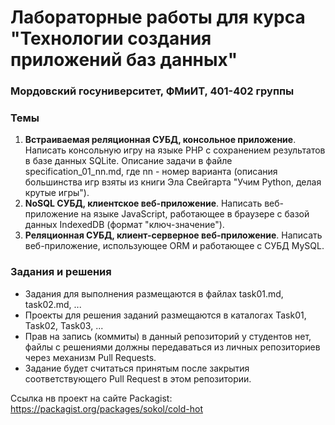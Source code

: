 # Лабораторные работы для курса "Технологии создания приложений баз данных"
### Мордовский госуниверситет, ФМиИТ, 401-402 группы

### Темы
1. **Встраиваемая реляционная СУБД, консольное приложение**. Написать консольную игру на языке PHP с сохранением результатов в базе данных SQLite. Описание задачи в файле specification_01_nn.md, где nn - номер варианта (описания большинства игр взяты из книги Эла Свейгарта "Учим Python, делая крутые игры").
2. **NoSQL СУБД, клиентское веб-приложение**. Написать веб-приложение на языке JavaScript, работающее в браузере с базой данных IndexedDB (формат "ключ-значение").
3. **Реляционная СУБД, клиент-серверное веб-приложение**. Написать веб-приложение, использующее ORM и работающее с СУБД MySQL.

### Задания и решения
* Задания для выполнения размещаются в файлах task01.md, task02.md, ...
* Проекты для решения заданий размещаются в каталогах Task01, Task02, Task03, ...
* Прав на запись (коммиты) в данный репозиторий у студентов нет, файлы с решениями должны передаваться из личных репозиториев через механизм Pull Requests.
* Задание будет считаться принятым после закрытия соответствующего Pull Request в этом репозитории.

Ссылка нв проект на сайте Packagist: https://packagist.org/packages/sokol/cold-hot
